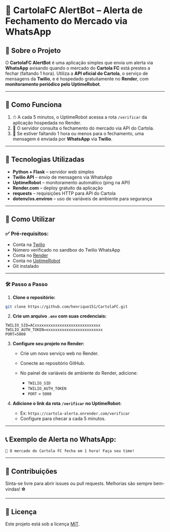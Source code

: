 # 📢 CartolaFC AlertBot – Alerta de Fechamento do Mercado via WhatsApp

## 📌 Sobre o Projeto

O **CartolaFC AlertBot** é uma aplicação simples que envia um alerta via **WhatsApp** avisando quando o mercado do **Cartola FC** está prestes a fechar (faltando 1 hora).
Utiliza a **API oficial do Cartola**, o serviço de mensagens da **Twilio**, e é hospedado gratuitamente no **Render**, com **monitoramento periódico pelo UptimeRobot**.

---

## 🔎 Como Funciona

1. ⏱ A cada 5 minutos, o UptimeRobot acessa a rota `/verificar` da aplicação hospedada no Render.
2. 🧠 O servidor consulta o fechamento do mercado via API do Cartola.
3. 📲 Se estiver faltando 1 hora ou menos para o fechamento, uma mensagem é enviada por **WhatsApp** via **Twilio**.

---

## 🧰 Tecnologias Utilizadas

* **Python + Flask** – servidor web simples
* **Twilio API** – envio de mensagens via WhatsApp
* **UptimeRobot** – monitoramento automático (ping na API)
* **Render.com** – deploy gratuito da aplicação
* **requests** – requisições HTTP para API do Cartola
* **dotenv/os.environ** – uso de variáveis de ambiente para segurança

---

## 🚀 Como Utilizar

### ✅ Pré-requisitos:

* Conta na [Twilio](https://www.twilio.com/)
* Número verificado no sandbox do Twilio WhatsApp
* Conta no [Render](https://render.com/)
* Conta no [UptimeRobot](https://uptimerobot.com/)
* Git instalado

---

### 🛠️ Passo a Passo

1. **Clone o repositório:**

```bash
git clone https://github.com/henrique151/CartolaFC.git
```

2. **Crie um arquivo `.env` com suas credenciais:**

```
TWILIO_SID=ACxxxxxxxxxxxxxxxxxxxxxxxxxxxxx
TWILIO_AUTH_TOKEN=xxxxxxxxxxxxxxxxxxxxxxxxx
PORT=5000
```

3. **Configure seu projeto no Render:**

   * Crie um novo serviço web no Render.
   * Conecte ao repositório GitHub.
   * No painel de variáveis de ambiente do Render, adicione:

     * `TWILIO_SID`
     * `TWILIO_AUTH_TOKEN`
     * `PORT` = `5000`

4. **Adicione o link da rota `/verificar` no UptimeRobot:**

   * Ex: `https://cartola-alerta.onrender.com/verificar`
   * Configure para checar a cada 5 minutos.

---

## 📞 Exemplo de Alerta no WhatsApp:

```
🚨 O mercado do Cartola FC fecha em 1 hora! Faça seu time!
```

---

## 🤝 Contribuições

Sinta-se livre para abrir issues ou pull requests. Melhorias são sempre bem-vindas! ⚽

---

## 📄 Licença

Este projeto está sob a licença [MIT](LICENSE).
